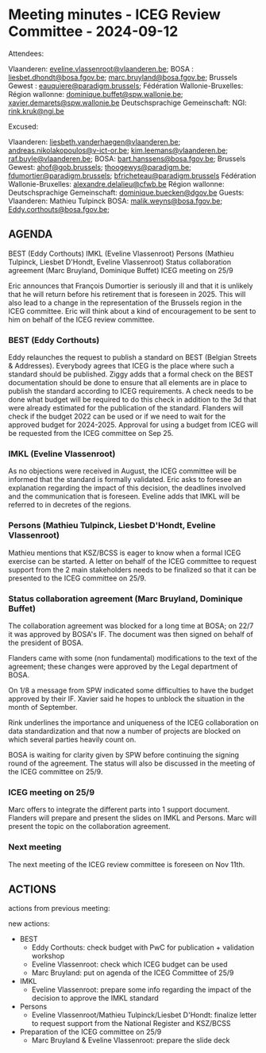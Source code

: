 # Meeting minutes - ICEG Review Committee - 2024-09-12
Attendees:

Vlaanderen: eveline.vlassenroot@vlaanderen.be; 
BOSA : liesbet.dhondt@bosa.fgov.be; marc.bruyland@bosa.fgov.be;
Brussels Gewest : eauquiere@paradigm.brussels; 
Fédération Wallonie-Bruxelles:
Région wallonne: dominique.buffet@spw.wallonie.be; xavier.demarets@spw.wallonie.be
Deutschsprachige Gemeinschaft:
NGI: rink.kruk@ngi.be

Excused:

Vlaanderen: liesbeth.vanderhaegen@vlaanderen.be; andreas.nikolakopoulos@v-ict-or.be; kim.leemans@vlaanderen.be; raf.buyle@vlaanderen.be;
BOSA: bart.hanssens@bosa.fgov.be;
Brussels Gewest: ahof@gob.brussels; thoogewys@paradigm.be; fdumortier@paradigm.brussels; bfricheteau@paradigm.brussels
Fédération Wallonie-Bruxelles: alexandre.delalieu@cfwb.be
Région wallonne: 
Deutschsprachige Gemeinschaft: dominique.buecken@dgov.be
Guests:
Vlaanderen: Mathieu Tulpinck
BOSA: malik.weyns@bosa.fgov.be; Eddy.corthouts@bosa.fgov.be;

## AGENDA
BEST (Eddy Corthouts)
IMKL (Eveline Vlassenroot)
Persons (Mathieu Tulpinck, Liesbet D'Hondt, Eveline Vlassenroot)
Status collaboration agreement (Marc Bruyland, Dominique Buffet)
ICEG meeting on 25/9

Eric announces that François Dumortier is seriously ill and that it is unlikely that he will return before his retirement that is foreseen in 2025.
This will also lead to a change in the representation of the Brussels region in the ICEG committee.
Eric will think about a kind of encouragement to be sent to him on behalf of the ICEG review committee.

### BEST (Eddy Corthouts)
Eddy relaunches the request to publish a standard on BEST (Belgian Streets & Addresses).
Everybody agrees that ICEG is the place where such a standard should be published.
Ziggy adds that a formal check on the BEST documentation should be done to ensure that all elements are in place to publish the standard according to ICEG requirements.
A check needs to be done what budget will be required to do this check in addition to the 3d that were already estimated for the publication of the standard.
Flanders will check if the budget 2022 can be used or if we need to wait for the approved budget for 2024-2025.
Approval for using a budget from ICEG will be requested from the ICEG committee on Sep 25.

### IMKL (Eveline Vlassenroot)
As no objections were received in August, the ICEG committee will be informed that the standard is formally validated.
Eric asks to foresee an explanation regarding the impact of this decision, the deadlines involved and the communication that is foreseen.
Eveline adds that IMKL will be referred to in decretes of the regions.

### Persons (Mathieu Tulpinck, Liesbet D'Hondt, Eveline Vlassenroot)
Mathieu mentions that KSZ/BCSS is eager to know when a formal ICEG exercise can be started.
A letter on behalf of the ICEG committee to request support from the 2 main stakeholders needs to be finalized so that it can be presented to the ICEG committee on 25/9.

### Status collaboration agreement (Marc Bruyland, Dominique Buffet)
The collaboration agreement was blocked for a long time at BOSA; on 22/7 it was approved by BOSA's IF.
The document was then signed on behalf of the president of BOSA.

Flanders came with some (non fundamental) modifications to the text of the agreement; these changes were approved by the Legal department of BOSA.

On 1/8 a message from SPW indicated some difficulties to have the budget approved by their IF. Xavier said he hopes to unblock the situation in the month of September. 

Rink underlines the importance and uniqueness of the ICEG collaboration on data standardization and that now a number of projects are blocked on which several parties heavily count on. 

BOSA is waiting for clarity given by SPW before continuing the signing round of the agreement.
The status will also be discussed in the meeting of the ICEG committee on 25/9.

### ICEG meeting on 25/9
Marc offers to integrate the different parts  into 1 support document.
Flanders will prepare and present the slides on IMKL and Persons.
Marc will present the topic on the collaboration agreement.

### Next meeting
The next meeting of the ICEG review committee is foreseen on Nov 11th.

## ACTIONS
actions from previous meeting:

new actions:
- BEST
  - Eddy Corthouts: check budget with PwC for publication + validation workshop
  - Eveline Vlassenroot: check which ICEG budget can be used
  - Marc Bruyland: put on agenda of the ICEG Committee of 25/9
- IMKL
  - Eveline Vlassenroot: prepare some info regarding the impact of the decision to approve the IMKL standard
- Persons
  - Eveline Vlassenroot/Mathieu Tulpinck/Liesbet D'Hondt: finalize letter to request support from the National Register and KSZ/BCSS
- Preparation of the ICEG committee on 25/9
  - Marc Bruyland & Eveline Vlassenroot: prepare the slide deck 
